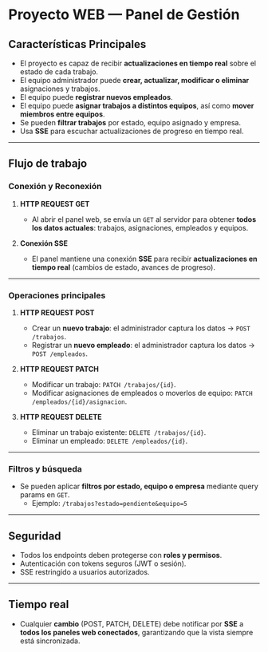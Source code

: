# Proyecto WEB — Panel de Gestión

## Características Principales
- El proyecto es capaz de recibir **actualizaciones en tiempo real** sobre el estado de cada trabajo.
- El equipo administrador puede **crear, actualizar, modificar o eliminar** asignaciones y trabajos.
- El equipo puede **registrar nuevos empleados**.
- El equipo puede **asignar trabajos a distintos equipos**, así como **mover miembros entre equipos**.
- Se pueden **filtrar trabajos** por estado, equipo asignado y empresa.
- Usa **SSE** para escuchar actualizaciones de progreso en tiempo real.

---

## Flujo de trabajo

### Conexión y Reconexión

1. **HTTP REQUEST GET**  
   - Al abrir el panel web, se envía un `GET` al servidor para obtener **todos los datos actuales**: trabajos, asignaciones, empleados y equipos.

2. **Conexión SSE**  
   - El panel mantiene una conexión **SSE** para recibir **actualizaciones en tiempo real** (cambios de estado, avances de progreso).

---

### Operaciones principales

1. **HTTP REQUEST POST**
   - Crear un **nuevo trabajo**: el administrador captura los datos → `POST /trabajos`.
   - Registrar un **nuevo empleado**: el administrador captura los datos → `POST /empleados`.

2. **HTTP REQUEST PATCH**
   - Modificar un trabajo: `PATCH /trabajos/{id}`.
   - Modificar asignaciones de empleados o moverlos de equipo: `PATCH /empleados/{id}/asignacion`.

3. **HTTP REQUEST DELETE**
   - Eliminar un trabajo existente: `DELETE /trabajos/{id}`.
   - Eliminar un empleado: `DELETE /empleados/{id}`.

---

### Filtros y búsqueda
- Se pueden aplicar **filtros por estado, equipo o empresa** mediante query params en `GET`.
  - Ejemplo: `/trabajos?estado=pendiente&equipo=5`

---

## Seguridad
- Todos los endpoints deben protegerse con **roles y permisos**.
- Autenticación con tokens seguros (JWT o sesión).
- SSE restringido a usuarios autorizados.

---

## Tiempo real
- Cualquier **cambio** (POST, PATCH, DELETE) debe notificar por **SSE** a **todos los paneles web conectados**, garantizando que la vista siempre está sincronizada.


